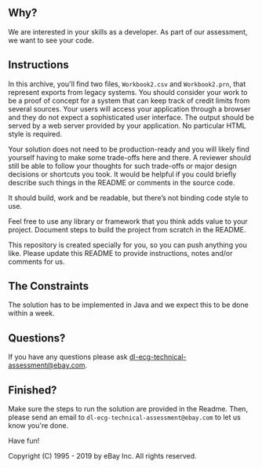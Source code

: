 ## Why?

We are interested in your skills as a developer. As part of our assessment, we want to see your code.

## Instructions

In this archive, you'll find two files, `Workbook2.csv` and `Workbook2.prn`, that represent exports from legacy 
systems. You should consider your work to be a proof of concept for a system that can keep track of credit limits from 
several sources. Your users will access your application through a browser and they do not expect a sophisticated user 
interface. The output should be served by a web server provided by your application. No particular HTML style is 
required. 

Your solution does not need to be production-ready and you will likely find yourself having to make some trade-offs 
here and there. A reviewer should still be able to follow your thoughts for such trade-offs or major design decisions 
or shortcuts you took. It would be helpful if you could briefly describe such things in the README or comments in the 
source code.

It should build, work and be readable, but there’s not binding code style to use.

Feel free to use any library or framework that you think adds value to your project. Document steps to build the 
project from scratch in the README.

This repository is created specially for you, so you can push anything you like. Please update this README to provide 
instructions, notes and/or comments for us.

## The Constraints

The solution has to be implemented in Java and we expect this to be done within a week.
    
## Questions?

If you have any questions please ask dl-ecg-technical-assessment@ebay.com.

## Finished?

Make sure the steps to run the solution are provided in the Readme. Then, please send an email to 
`dl-ecg-technical-assessment@ebay.com` to let us know you're done.

Have fun!


Copyright (C) 1995 - 2019 by eBay Inc. All rights reserved.